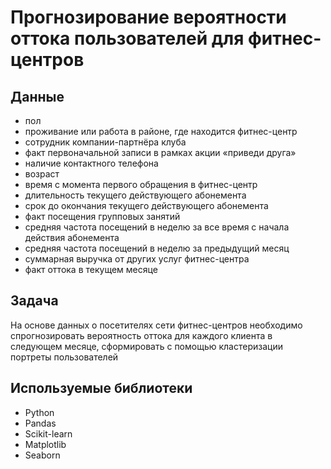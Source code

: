 # Прогнозирование вероятности оттока пользователей для фитнес-центров

## Данные
* пол
* проживание или работа в районе, где находится фитнес-центр
* сотрудник компании-партнёра клуба 
* факт первоначальной записи в рамках акции «приведи друга» 
* наличие контактного телефона
* возраст
* время с момента первого обращения в фитнес-центр 
* длительность текущего действующего абонемента
* срок до окончания текущего действующего абонемента
* факт посещения групповых занятий
* средняя частота посещений в неделю за все время с начала действия абонемента
* средняя частота посещений в неделю за предыдущий месяц
* суммарная выручка от других услуг фитнес-центра
* факт оттока в текущем месяце

## Задача

На основе данных о посетителях сети фитнес-центров необходимо спрогнозировать вероятность оттока для каждого клиента в следующем месяце, сформировать с помощью кластеризации портреты пользователей

## Используемые библиотеки

- Python
- Pandas
- Scikit-learn
- Matplotlib
- Seaborn
